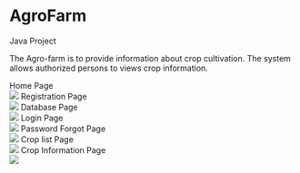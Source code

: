 # AgroFarm
Java Project

<p>The Agro-farm is to provide information about crop cultivation. The system allows
authorized persons to views crop information.</p>

Home Page<br><img src="AgroFarm/Home_Page.png">
Registration Page <br><img src="AgroFarm/Registration_Page.png">
Database Page <br><img src="AgroFarm/Database_page.png">
Login Page <br><img src="AgroFarm/Login_page.png">
Password Forgot Page <br><img src="AgroFarm/pass_forgot_page.png">
Crop list Page <br><img src="AgroFarm/crop_list_page.png">
Crop Information Page <br><img src="AgroFarm/crop_info_page.png">

